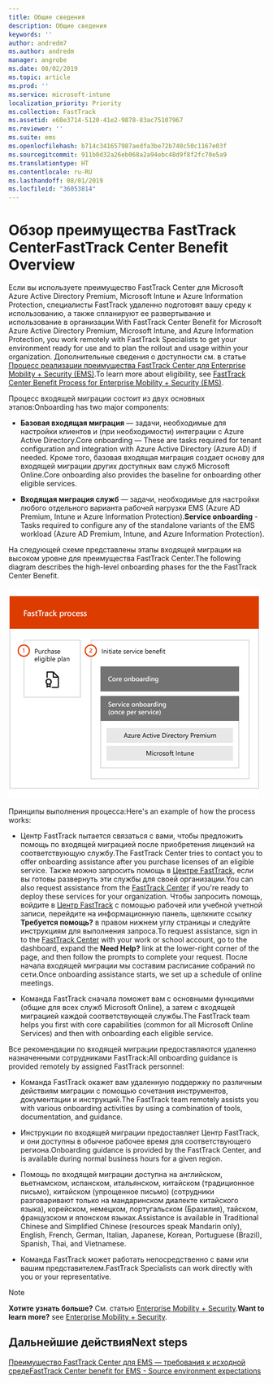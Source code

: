 ```yaml
---
title: Общие сведения
description: Общие сведения
keywords: ''
author: andredm7
ms.author: andredm
manager: angrobe
ms.date: 08/02/2019
ms.topic: article
ms.prod: ''
ms.service: microsoft-intune
localization_priority: Priority
ms.collection: FastTrack
ms.assetid: e60e3714-5120-41e2-9878-83ac75107967
ms.reviewer: ''
ms.suite: ems
ms.openlocfilehash: b714c341657987aedfa3be72b740c50c1167e03f
ms.sourcegitcommit: 911b0d32a26eb068a2a94ebc48d9f8f2fc70e5a9
ms.translationtype: HT
ms.contentlocale: ru-RU
ms.lasthandoff: 08/01/2019
ms.locfileid: "36053814"
---
```

# <a name="fasttrack-center-benefit-overview"></a><span data-ttu-id="7540f-103">Обзор преимущества FastTrack Center</span><span class="sxs-lookup"><span data-stu-id="7540f-103">FastTrack Center Benefit Overview</span></span>

<span data-ttu-id="7540f-104">Если вы используете преимущество FastTrack Center для Microsoft Azure Active Directory Premium, Microsoft Intune и Azure Information Protection, специалисты FastTrack удаленно подготовят вашу среду к использованию, а также спланируют ее развертывание и использование в организации.</span><span class="sxs-lookup"><span data-stu-id="7540f-104">With FastTrack Center Benefit for Microsoft Azure Active Directory Premium, Microsoft Intune, and Azure Information Protection, you work remotely with FastTrack Specialists to get your environment ready for use and to plan the rollout and usage within your organization.</span></span> <span data-ttu-id="7540f-105">Дополнительные сведения о доступности см. в статье [Процесс реализации преимущества FastTrack Center для Enterprise Mobility + Security (EMS)](EMS-fasttrack-process.md).</span><span class="sxs-lookup"><span data-stu-id="7540f-105">To learn more about eligibility, see [FastTrack Center Benefit Process for Enterprise Mobility + Security (EMS)](EMS-fasttrack-process.md).</span></span>

<span data-ttu-id="7540f-106">Процесс входящей миграции состоит из двух основных этапов:</span><span class="sxs-lookup"><span data-stu-id="7540f-106">Onboarding has two major components:</span></span>

-   <span data-ttu-id="7540f-107">**Базовая входящая миграция** — задачи, необходимые для настройки клиентов и (при необходимости) интеграции с Azure Active Directory.</span><span class="sxs-lookup"><span data-stu-id="7540f-107">Core onboarding — These are tasks required for tenant configuration and integration with Azure Active Directory (Azure AD) if needed.</span></span> <span data-ttu-id="7540f-108">Кроме того, базовая входящая миграция создает основу для входящей миграции других доступных вам служб Microsoft Online.</span><span class="sxs-lookup"><span data-stu-id="7540f-108">Core onboarding also provides the baseline for onboarding other eligible services.</span></span>

-   <span data-ttu-id="7540f-109">**Входящая миграция служб** — задачи, необходимые для настройки любого отдельного варианта рабочей нагрузки EMS (Azure AD Premium, Intune и Azure Information Protection).</span><span class="sxs-lookup"><span data-stu-id="7540f-109">**Service onboarding** - Tasks required to configure any of the standalone variants of the EMS workload (Azure AD Premium, Intune, and Azure Information Protection).</span></span>

<span data-ttu-id="7540f-110">На следующей схеме представлены этапы входящей миграции на высоком уровне для преимущества FastTrack Center.</span><span class="sxs-lookup"><span data-stu-id="7540f-110">The following diagram describes the high-level onboarding phases for the the FastTrack Center Benefit.</span></span>

![Этапы входящей миграции на высоком уровне с использованием преимущества FastTrack Center](./media/ft-onboarding-process.png)

<span data-ttu-id="7540f-112">Принципы выполнения процесса:</span><span class="sxs-lookup"><span data-stu-id="7540f-112">Here's an example of how the process works:</span></span>

- <span data-ttu-id="7540f-113">Центр FastTrack пытается связаться с вами, чтобы предложить помощь по входящей миграцией после приобретения лицензий на соответствующую службу.</span><span class="sxs-lookup"><span data-stu-id="7540f-113">The FastTrack Center tries to contact you to offer onboarding assistance after you purchase licenses of an eligible service.</span></span> <span data-ttu-id="7540f-114">Также можно запросить помощь в [Центре FastTrack](https://go.microsoft.com/fwlink/?linkid=780698), если вы готовы развернуть эти службы для своей организации.</span><span class="sxs-lookup"><span data-stu-id="7540f-114">You can also request assistance from the [FastTrack Center](https://go.microsoft.com/fwlink/?linkid=780698) if you're ready to deploy these services for your organization.</span></span> <span data-ttu-id="7540f-115">Чтобы запросить помощь, войдите в [Центр FastTrack](https://go.microsoft.com/fwlink/?linkid=780698) с помощью рабочей или учебной учетной записи, перейдите на информационную панель, щелкните ссылку **Требуется помощь?** в правом нижнем углу страницы и следуйте инструкциям для выполнения запроса.</span><span class="sxs-lookup"><span data-stu-id="7540f-115">To request assistance, sign in to the [FastTrack Center](https://go.microsoft.com/fwlink/?linkid=780698) with your work or school account, go to the dashboard, expand the **Need Help?** link at the lower-right corner of the page, and then follow the prompts to complete your request.</span></span> <span data-ttu-id="7540f-116">После начала входящей миграции мы составим расписание собраний по сети.</span><span class="sxs-lookup"><span data-stu-id="7540f-116">Once onboarding assistance starts, we set up a schedule of online meetings.</span></span>

-   <span data-ttu-id="7540f-117">Команда FastTrack сначала поможет вам с основными функциями (общие для всех служб Microsoft Online), а затем с входящей миграцией каждой соответствующей службы.</span><span class="sxs-lookup"><span data-stu-id="7540f-117">The FastTrack team helps you first with core capabilities (common for all Microsoft Online Services) and then with onboarding each eligible service.</span></span>

<span data-ttu-id="7540f-118">Все рекомендации по входящей миграции предоставляются удаленно назначенными сотрудниками FastTrack:</span><span class="sxs-lookup"><span data-stu-id="7540f-118">All onboarding guidance is provided remotely by assigned FastTrack personnel:</span></span>

-   <span data-ttu-id="7540f-119">Команда FastTrack окажет вам удаленную поддержку по различным действиям миграции с помощью сочетания инструментов, документации и инструкций.</span><span class="sxs-lookup"><span data-stu-id="7540f-119">The FastTrack team remotely assists you with various onboarding activities by using a combination of tools, documentation, and guidance.</span></span>

-   <span data-ttu-id="7540f-120">Инструкции по входящей миграции предоставляет Центр FastTrack, и они доступны в обычное рабочее время для соответствующего региона.</span><span class="sxs-lookup"><span data-stu-id="7540f-120">Onboarding guidance is provided by the FastTrack Center, and is available during normal business hours for a given region.</span></span>

-   <span data-ttu-id="7540f-121">Помощь по входящей миграции доступна на английском, вьетнамском, испанском, итальянском, китайском (традиционное письмо), китайском (упрощенное письмо) (сотрудники разговаривают только на мандаринском диалекте китайского языка), корейском, немецком, португальском (Бразилия), тайском, французском и японском языках.</span><span class="sxs-lookup"><span data-stu-id="7540f-121">Assistance is available in Traditional Chinese and Simplified Chinese (resources speak Mandarin only), English, French, German, Italian, Japanese, Korean, Portuguese (Brazil), Spanish, Thai, and Vietnamese.</span></span>

-   <span data-ttu-id="7540f-122">Команда FastTrack может работать непосредственно с вами или вашим представителем.</span><span class="sxs-lookup"><span data-stu-id="7540f-122">FastTrack Specialists can work directly with you or your representative.</span></span>

> [!NOTE]
> <span data-ttu-id="7540f-123">**Хотите узнать больше?** См. статью [Enterprise Mobility + Security](https://www.microsoft.com/cloud-platform/enterprise-mobility).</span><span class="sxs-lookup"><span data-stu-id="7540f-123">**Want to learn more?** see [Enterprise Mobility + Security](https://www.microsoft.com/cloud-platform/enterprise-mobility).</span></span>

## <a name="next-steps"></a><span data-ttu-id="7540f-124">Дальнейшие действия</span><span class="sxs-lookup"><span data-stu-id="7540f-124">Next steps</span></span>

[<span data-ttu-id="7540f-125">Преимущество FastTrack Center для EMS — требования к исходной среде</span><span class="sxs-lookup"><span data-stu-id="7540f-125">FastTrack Center benefit for EMS - Source environment expectations</span></span>](EMS-source-environment-expectations.md)

